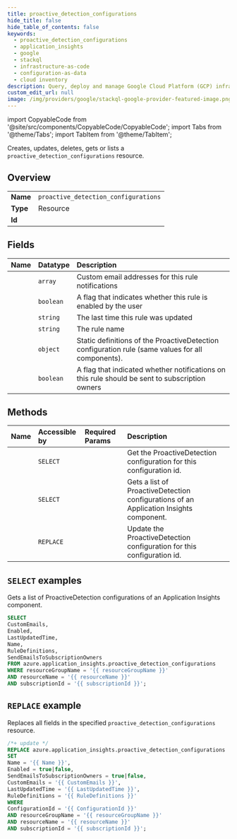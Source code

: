 ```yaml
---
title: proactive_detection_configurations
hide_title: false
hide_table_of_contents: false
keywords:
  - proactive_detection_configurations
  - application_insights
  - google
  - stackql
  - infrastructure-as-code
  - configuration-as-data
  - cloud inventory
description: Query, deploy and manage Google Cloud Platform (GCP) infrastructure and resources using SQL
custom_edit_url: null
image: /img/providers/google/stackql-google-provider-featured-image.png
---
```


import CopyableCode from '@site/src/components/CopyableCode/CopyableCode';
import Tabs from '@theme/Tabs';
import TabItem from '@theme/TabItem';

Creates, updates, deletes, gets or lists a <code>proactive_detection_configurations</code> resource.

## Overview
<table><tbody>
<tr><td><b>Name</b></td><td><code>proactive_detection_configurations</code></td></tr>
<tr><td><b>Type</b></td><td>Resource</td></tr>
<tr><td><b>Id</b></td><td><CopyableCode code="azure.application_insights.proactive_detection_configurations" /></td></tr>
</tbody></table>

## Fields
| Name | Datatype | Description |
|:-----|:---------|:------------|
| <CopyableCode code="CustomEmails" /> | `array` | Custom email addresses for this rule notifications |
| <CopyableCode code="Enabled" /> | `boolean` | A flag that indicates whether this rule is enabled by the user |
| <CopyableCode code="LastUpdatedTime" /> | `string` | The last time this rule was updated |
| <CopyableCode code="Name" /> | `string` | The rule name |
| <CopyableCode code="RuleDefinitions" /> | `object` | Static definitions of the ProactiveDetection configuration rule (same values for all components). |
| <CopyableCode code="SendEmailsToSubscriptionOwners" /> | `boolean` | A flag that indicated whether notifications on this rule should be sent to subscription owners |

## Methods
| Name | Accessible by | Required Params | Description |
|:-----|:--------------|:----------------|:------------|
| <CopyableCode code="get" /> | `SELECT` | <CopyableCode code="ConfigurationId, resourceGroupName, resourceName, subscriptionId" /> | Get the ProactiveDetection configuration for this configuration id. |
| <CopyableCode code="list" /> | `SELECT` | <CopyableCode code="resourceGroupName, resourceName, subscriptionId" /> | Gets a list of ProactiveDetection configurations of an Application Insights component. |
| <CopyableCode code="update" /> | `REPLACE` | <CopyableCode code="ConfigurationId, resourceGroupName, resourceName, subscriptionId" /> | Update the ProactiveDetection configuration for this configuration id. |

## `SELECT` examples

Gets a list of ProactiveDetection configurations of an Application Insights component.


```sql
SELECT
CustomEmails,
Enabled,
LastUpdatedTime,
Name,
RuleDefinitions,
SendEmailsToSubscriptionOwners
FROM azure.application_insights.proactive_detection_configurations
WHERE resourceGroupName = '{{ resourceGroupName }}'
AND resourceName = '{{ resourceName }}'
AND subscriptionId = '{{ subscriptionId }}';
```
## `REPLACE` example

Replaces all fields in the specified <code>proactive_detection_configurations</code> resource.

```sql
/*+ update */
REPLACE azure.application_insights.proactive_detection_configurations
SET 
Name = '{{ Name }}',
Enabled = true|false,
SendEmailsToSubscriptionOwners = true|false,
CustomEmails = '{{ CustomEmails }}',
LastUpdatedTime = '{{ LastUpdatedTime }}',
RuleDefinitions = '{{ RuleDefinitions }}'
WHERE 
ConfigurationId = '{{ ConfigurationId }}'
AND resourceGroupName = '{{ resourceGroupName }}'
AND resourceName = '{{ resourceName }}'
AND subscriptionId = '{{ subscriptionId }}';
```
